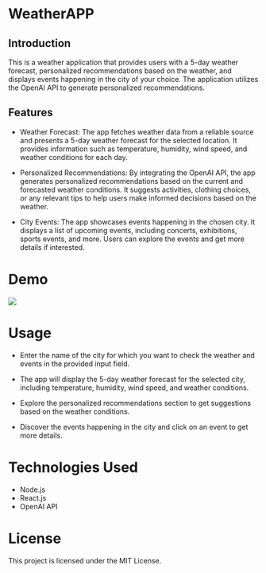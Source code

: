 # WeatherAPP

## Introduction
This is a weather application that provides users with a 5-day weather forecast, personalized recommendations based on the weather, and displays events happening in the city of your choice. The application utilizes the OpenAI API to generate personalized recommendations.

## Features
* Weather Forecast: The app fetches weather data from a reliable source and presents a 5-day weather forecast for the selected location. It provides information such as temperature, humidity, wind speed, and weather conditions for each day.

* Personalized Recommendations: By integrating the OpenAI API, the app generates personalized recommendations based on the current and forecasted weather conditions. It suggests activities, clothing choices, or any relevant tips to help users make informed decisions based on the weather.

* City Events: The app showcases events happening in the chosen city. It displays a list of upcoming events, including concerts, exhibitions, sports events, and more. Users can explore the events and get more details if interested.


# Demo

![](./src/assets/React%20App.gif)

# Usage
* Enter the name of the city for which you want to check the weather and events in the provided input field.

* The app will display the 5-day weather forecast for the selected city, including temperature, humidity, wind speed, and weather conditions.

* Explore the personalized recommendations section to get suggestions based on the weather conditions.

* Discover the events happening in the city and click on an event to get more details.

# Technologies Used
* Node.js
* React.js
* OpenAI API


# License
This project is licensed under the MIT License.